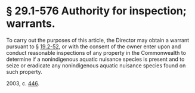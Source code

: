 # § 29.1-576 Authority for inspection; warrants.

<p>To carry out the purposes of this article, the Director may obtain a warrant pursuant to § <a href='http://law.lis.virginia.gov/vacode/19.2-52/'>19.2-52</a>, or with the consent of the owner enter upon and conduct reasonable inspections of any property in the Commonwealth to determine if a nonindigenous aquatic nuisance species is present and to seize or eradicate any nonindigenous aquatic nuisance species found on such property.</p><p>2003, c. <a href='http://lis.virginia.gov/cgi-bin/legp604.exe?031+ful+CHAP0446'>446</a>.</p>
